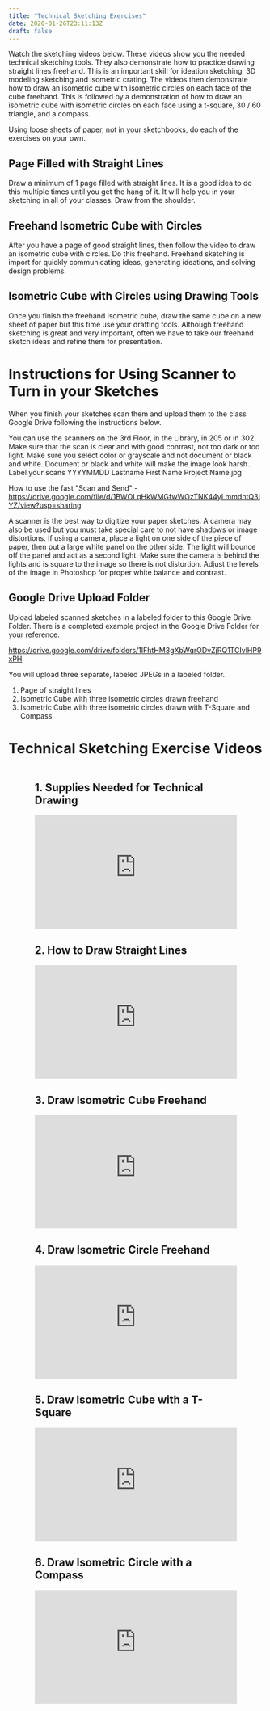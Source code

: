 ```yaml
---
title: "Technical Sketching Exercises"
date: 2020-01-26T23:11:13Z
draft: false
---
```


<p>Watch the sketching videos below. These videos show you the needed technical sketching tools. They also demonstrate how to practice drawing straight lines freehand. This is an important skill for ideation sketching, 3D modeling sketching and isometric crating. The videos then demonstrate how to draw an isometric cube with isometric circles on each face of the cube freehand. This is followed by a demonstration of how to draw an isometric cube with isometric circles on each face using a t-square, 30 / 60 triangle, and a compass.</p>
<p>Using loose sheets of paper, <span style="text-decoration: underline;">not</span> in your sketchbooks, do each of the exercises on your own.</p>
<h2>Page Filled with Straight Lines</h2>
<p>Draw a minimum of 1 page filled with straight lines. It is a good idea to do this multiple times until you get the hang of it. It will help you in your sketching in all of your classes. Draw from the shoulder.</p>
<h2>Freehand Isometric Cube with Circles</h2>
<p>After you have a page of good straight lines, then follow the video to draw an isometric cube with circles. Do this freehand. Freehand sketching is import for quickly communicating ideas, generating ideations, and solving design problems.</p>
<h2>Isometric Cube with Circles using Drawing Tools</h2>
<p>Once you finish the freehand isometric cube, draw the same cube on a new sheet of paper but this time use your drafting tools. Although freehand sketching is great and very important, often we have to take our freehand sketch ideas and refine them for presentation.</p>
<h1>Instructions for Using Scanner to Turn in your Sketches</h1>
<p>When you finish your sketches scan them and upload them to the class Google Drive following the instructions below.</p>
<p>You can use the scanners on the 3rd Floor, in the Library, in 205 or in 302. Make sure that the scan is clear and with good contrast, not too dark or too light. Make sure you select color or grayscale and not document or black and white. Document or black and white will make the image look harsh.. Label your scans YYYYMMDD Lastname First Name Project Name.jpg</p>
<p>How to use the fast "Scan and Send" - <a href="https://drive.google.com/file/d/1BWOLqHkWMGfwWOzTNK44yLmmdhtQ3IYZ/view?usp=sharing">https://drive.google.com/file/d/1BWOLqHkWMGfwWOzTNK44yLmmdhtQ3IYZ/view?usp=sharing</a></p>
<p>A scanner is the best way to digitize your paper sketches. A camera may also be used but you must take special care to not have shadows or image distortions. If using a camera, place a light on one side of the piece of paper, then put a large white panel on the other side. The light will bounce off the panel and act as a second light. Make sure the camera is behind the lights and is square to the image so there is not distortion. Adjust the levels of the image in Photoshop for proper white balance and contrast.</p>
<h2>Google Drive Upload Folder</h2>
<p>Upload labeled scanned sketches in a labeled folder to this Google Drive Folder. There is a completed example project in the Google Drive Folder for your reference.</p>
<p><a href="https://drive.google.com/drive/folders/1IFhtHM3gXbWqrODvZjRQ1TCIvlHP9xPH">https://drive.google.com/drive/folders/1IFhtHM3gXbWqrODvZjRQ1TCIvlHP9xPH</a></p>
<p>You will upload three separate, labeled JPEGs in a labeled folder.</p>
<ol>
    <li>Page of straight lines</li>
    <li>Isometric Cube with three isometric circles drawn freehand</li>
    <li>Isometric Cube with three isometric circles drawn with T-Square and Compass</li>
</ol>
<h1>Technical Sketching Exercise Videos</h1>
<div style="display: flex; flex-wrap: wrap; align-items: flex-end;">
    <div style="width: 100%; max-width: 400px; max-height: auto; margin: 0 auto;">
        <h2>1. Supplies Needed for Technical Drawing</h2>
        <div style="position: relative; width: 100%; height: 0px; padding-top: 56.25%;"><iframe style="position: absolute; left: 0px; top: 0px; width: 100%; height: 100%; border: 0;" src="https://www.youtube.com/embed/QaTlzXEHu4g" width="300" height="150" allowfullscreen="allowfullscreen"></iframe></div>
    </div>
    <div style="width: 100%; max-width: 400px; max-height: auto; margin: 0 auto;">
        <h2>2. How to Draw Straight Lines</h2>
        <div style="position: relative; width: 100%; height: 0px; padding-top: 56.25%;"><iframe style="position: absolute; left: 0px; top: 0px; width: 100%; height: 100%; border: 0;" src="https://www.youtube.com/embed/UUQa2CtzIwE" width="300" height="150" allowfullscreen="allowfullscreen"></iframe></div>
    </div>
    <div style="width: 100%; max-width: 400px; max-height: auto; margin: 0 auto;">
        <h2>3. Draw Isometric Cube Freehand</h2>
        <div style="position: relative; width: 100%; height: 0px; padding-top: 56.25%;"><iframe style="position: absolute; left: 0px; top: 0px; width: 100%; height: 100%; border: 0;" src="https://www.youtube.com/embed/8FkcqdCmT1U" width="300" height="150" allowfullscreen="allowfullscreen"></iframe></div>
    </div>
    <div style="width: 100%; max-width: 400px; max-height: auto; margin: 0 auto;">
        <h2>4. Draw Isometric Circle Freehand</h2>
        <div style="position: relative; width: 100%; height: 0px; padding-top: 56.25%;"><iframe style="position: absolute; left: 0px; top: 0px; width: 100%; height: 100%; border: 0;" src="https://www.youtube.com/embed/twj5luXIC_c" width="300" height="150" allowfullscreen="allowfullscreen"></iframe></div>
    </div>
    <div style="width: 100%; max-width: 400px; max-height: auto; margin: 0 auto;">
        <h2>5. Draw Isometric Cube with a T-Square</h2>
        <div style="position: relative; width: 100%; height: 0px; padding-top: 56.25%;"><iframe style="position: absolute; left: 0px; top: 0px; width: 100%; height: 100%; border: 0;" src="https://www.youtube.com/embed/7t4ycR3fXJ4" width="300" height="150" allowfullscreen="allowfullscreen"></iframe></div>
    </div>
    <div style="width: 100%; max-width: 400px; max-height: auto; margin: 0 auto;">
        <h2>6. Draw Isometric Circle with a Compass</h2>
        <div style="position: relative; width: 100%; height: 0px; padding-top: 56.25%;"><iframe style="position: absolute; left: 0px; top: 0px; width: 100%; height: 100%; border: 0;" src="https://www.youtube.com/embed/EaTwlLaMYao" width="300" height="150" allowfullscreen="allowfullscreen"></iframe></div>
    </div>
</div>
